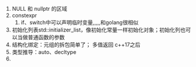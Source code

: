 

1. NULL 和 nullptr 的区域
2. constexpr
   1. if、switch中可以声明临时变量,,,,,和golang很相似
3. 初始化列表std::initializer_list，像初始化常量一样初始化对象；初始化列也可以当做普通函数的参数
4. 结构化绑定：元组的拆包简单了； 多值返回   c++17之后
5. 类型推导：auto、decltype
6. 